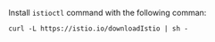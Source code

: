 Install `istioctl` command with the following comman:
```
curl -L https://istio.io/downloadIstio | sh -
```

